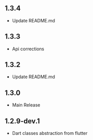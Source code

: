 ## 1.3.4

- Update README.md

## 1.3.3

- Api corrections

## 1.3.2

- Update README.md

## 1.3.0

- Main Release

## 1.2.9-dev.1

- Dart classes abstraction from flutter
